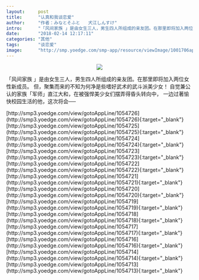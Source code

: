 ```yaml
---
layout:     post
title:      "认真和我谈恋爱"
author:     "作者：みなとそふと   犬江しんすけ"
intro:      "「风间家族 」是由女生三人，男生四人所组成的亲友团。在那里即将加入两位女性新成员。 但，聚集而来的不知为何净是些嗜好武术的武斗派美少女！ 自觉兼公认的家族「军师」直江大和，在被强悍美少女们摆弄得昏头转向中， 一边过著愉快校园生活的他，这次将会──"
date:       "2018-02-14 12:17:11"
categories: "其他"
tags:       "谈恋爱"
image:      "http://smp.yoedge.com/smp-app/resource/viewImage/1001706appline.png"
---
```

<div style="text-align: center">
<p><img src="http://smp.yoedge.com/smp-app/resource/viewImage/1001706appline.png"/></p>
</div>
<p class="post-meta">
<span>「风间家族 」是由女生三人，男生四人所组成的亲友团。在那里即将加入两位女性新成员。 但，聚集而来的不知为何净是些嗜好武术的武斗派美少女！ 自觉兼公认的家族「军师」直江大和，在被强悍美少女们摆弄得昏头转向中， 一边过著愉快校园生活的他，这次将会──</span>
</p>
[http://smp3.yoedge.com/view/gotoAppLine/1054726](http://smp3.yoedge.com/view/gotoAppLine/1054726){:target="_blank"}
[http://smp3.yoedge.com/view/gotoAppLine/1054725](http://smp3.yoedge.com/view/gotoAppLine/1054725){:target="_blank"}
[http://smp3.yoedge.com/view/gotoAppLine/1054724](http://smp3.yoedge.com/view/gotoAppLine/1054724){:target="_blank"}
[http://smp3.yoedge.com/view/gotoAppLine/1054723](http://smp3.yoedge.com/view/gotoAppLine/1054723){:target="_blank"}
[http://smp3.yoedge.com/view/gotoAppLine/1054722](http://smp3.yoedge.com/view/gotoAppLine/1054722){:target="_blank"}
[http://smp3.yoedge.com/view/gotoAppLine/1054721](http://smp3.yoedge.com/view/gotoAppLine/1054721){:target="_blank"}
[http://smp3.yoedge.com/view/gotoAppLine/1054720](http://smp3.yoedge.com/view/gotoAppLine/1054720){:target="_blank"}
[http://smp3.yoedge.com/view/gotoAppLine/1054719](http://smp3.yoedge.com/view/gotoAppLine/1054719){:target="_blank"}
[http://smp3.yoedge.com/view/gotoAppLine/1054718](http://smp3.yoedge.com/view/gotoAppLine/1054718){:target="_blank"}
[http://smp3.yoedge.com/view/gotoAppLine/1054717](http://smp3.yoedge.com/view/gotoAppLine/1054717){:target="_blank"}
[http://smp3.yoedge.com/view/gotoAppLine/1054716](http://smp3.yoedge.com/view/gotoAppLine/1054716){:target="_blank"}
[http://smp3.yoedge.com/view/gotoAppLine/1054714](http://smp3.yoedge.com/view/gotoAppLine/1054714){:target="_blank"}
[http://smp3.yoedge.com/view/gotoAppLine/1054713](http://smp3.yoedge.com/view/gotoAppLine/1054713){:target="_blank"}


